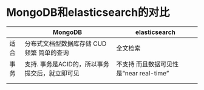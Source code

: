 # MongoDB和elasticsearch的对比

|      | MongoDB                                           | elasticsearch                               |
| ---- | ------------------------------------------------- | ------------------------------------------- |
| 适合 | 分布式文档型数据库存储   CUD频繁   简单的查询     | 全文检索                                    |
| 事务 | 支持.    事务是ACID的，所以事务提交后，就立即可见 | 不支持   而且数据可见性是“near   real-time” |
|      |                                                   |                                             |
|      |                                                   |                                             |


